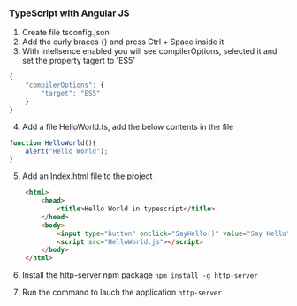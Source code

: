 ### TypeScript with Angular JS
1. Create file tsconfig.json
2. Add the curly braces {} and press Ctrl + Space inside it
3. With intellsence enabled you will see compilerOptions, selected it and set the property tagert to 'ES5'
``` typescript
{
    "compilerOptions": {
        "target": "ES5"
    }
}
```
4. Add a file HelloWorld.ts, add the below contents in the file
``` typescript
function HelloWorld(){
    alert("Hello World");
}
```
5. Add an Index.html file to the project 
``` html
    <html>
        <head>
            <title>Hello World in typescript</title>
        </head>
        <body>
            <input type="button" onclick="SayHello()" value="Say Hello">
            <script src="HelloWorld.js"></script>
        </body>
    </html>
```
6. Install the http-server npm package 
` npm install -g http-server `

7. Run the command to lauch the application 
` http-server `
